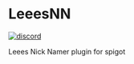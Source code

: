# LeeesNN
[![discord](https://discord.com/api/guilds/683053832694923319/embed.png)](https://discord.gg/WWm35Tc)

Leees Nick Namer plugin for spigot
